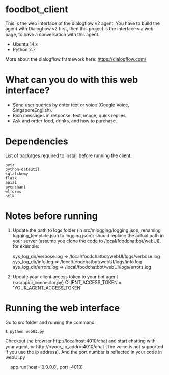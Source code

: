 # foodbot_client
This is the web interface of the dialogflow v2 agent. You have to build the agent with Dialogflow v2 first, then this project is the interface via web page, to have a conversation with this agent.

  - Ubuntu 14.x   
  - Python 2.7

More about the dialogflow framework here: https://dialogflow.com/

# What can you do with this web interface?
- Send user queries by enter text or voice (Google Voice, SingaporeEnglish).
- Rich messages in response: text, image, quick replies.
- Ask and order food, drinks, and how to purchase.


# Dependencies
List of packages required to install before running the client:

    pytz   
    python-dateutil   
    sqlalchemy   
    flask   
    apiai   
    pyenchant   
    wtforms   
    ntlk 
  

# Notes before running
1. Update the path to logs folder (in src/mlogging/logging.json, renaming logging_template.json to logging.json): should replace the actual path in your server (assume you clone the code to /local/foodchatbot/webUI), for example:

    sys_log_dir/verbose.log => /local/foodchatbot/webUI/logs/verbose.log    
    sys_log_dir/info.log => /local/foodchatbot/webUI/logs/info.log    
    sys_log_dir/errors.log => /local/foodchatbot/webUI/logs/errors.log

2. Update your client access token to your bot agent (src/apiai_connector.py)
    CLIENT_ACCESS_TOKEN = 'YOUR_AGENT_ACCESS_TOKEN' 


# Running the web interface
Go to src folder and running the command

    $ python webUI.py
  
    
Checkout the browser http://localhost:4010/chat and start chatting with your agent, or http://<your_ip_addr>:4010/chat
(The voice is not supported if you use the ip address). And the port number is reflected in your code in webUI.py

    app.run(host='0.0.0.0', port=4010)


